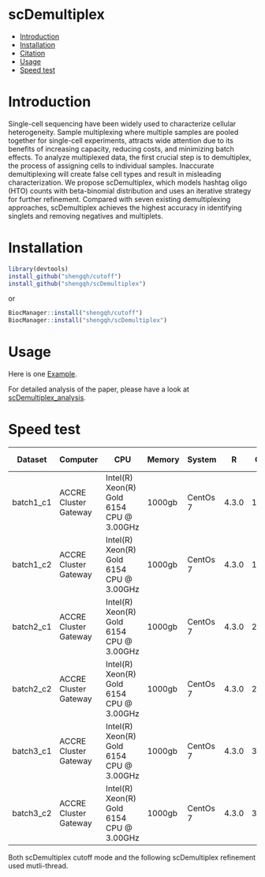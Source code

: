 scDemultiplex
==========
* [Introduction](#introduction)
* [Installation](#installation)
* [Citation](#citation)
* [Usage](#example)
* [Speed test](#speed)
<a name="introduction"/>

# Introduction

Single-cell sequencing have been widely used to characterize cellular heterogeneity. Sample multiplexing where multiple samples are pooled together for single-cell experiments, attracts wide attention due to its benefits of increasing capacity, reducing costs, and minimizing batch effects. To analyze multiplexed data, the first crucial step is to demultiplex, the process of assigning cells to individual samples. Inaccurate demultiplexing will create false cell types and result in misleading characterization. We propose scDemultiplex, which models hashtag oligo (HTO) counts with beta-binomial distribution and uses an iterative strategy for further refinement. Compared with seven existing demultiplexing approaches, scDemultiplex achieves the highest accuracy in identifying singlets and removing negatives and multiplets.

<a name="installation"/>

# Installation

```R
library(devtools)
install_github("shengqh/cutoff")
install_github("shengqh/scDemultiplex")
```

or

```R
BiocManager::install("shengqh/cutoff")
BiocManager::install("shengqh/scDemultiplex")
```

# Usage

Here is one [Example](http://htmlpreview.github.io/?https://github.com/shengqh/scDemultiplex/blob/main/vignettes/scDemultiplex.html).

For detailed analysis of the paper, please have a look at [scDemultiplex_analysis](https://github.com/shengqh/scDemultiplex_analysis).

# Speed test

| Dataset   | Computer              | CPU                                      | Memory | System   | R     | Cells | scDemultiplex cutoff | scDemultiplex refinement |
| --------- | --------------------- | ---------------------------------------- | ------ | -------- | ----- | ----- | -------------------- | -------------------- |
| batch1_c1 | ACCRE Cluster Gateway | Intel(R) Xeon(R) Gold 6154 CPU @ 3.00GHz | 1000gb | CentOs 7 | 4.3.0 | 11900 | 8.1 sec              | 3.8 min              |
| batch1_c2 | ACCRE Cluster Gateway | Intel(R) Xeon(R) Gold 6154 CPU @ 3.00GHz | 1000gb | CentOs 7 | 4.3.0 | 12923 | 8.9 sec              | 2.7 min              |
| batch2_c1 | ACCRE Cluster Gateway | Intel(R) Xeon(R) Gold 6154 CPU @ 3.00GHz | 1000gb | CentOs 7 | 4.3.0 | 24905 | 28.5 sec             | 4.2 min              |
| batch2_c2 | ACCRE Cluster Gateway | Intel(R) Xeon(R) Gold 6154 CPU @ 3.00GHz | 1000gb | CentOs 7 | 4.3.0 | 25763 | 22.2 sec             | 4.1 min              |
| batch3_c1 | ACCRE Cluster Gateway | Intel(R) Xeon(R) Gold 6154 CPU @ 3.00GHz | 1000gb | CentOs 7 | 4.3.0 | 32886 | 25.5 sec             | 6.6 min              |
| batch3_c2 | ACCRE Cluster Gateway | Intel(R) Xeon(R) Gold 6154 CPU @ 3.00GHz | 1000gb | CentOs 7 | 4.3.0 | 31956 | 23.7 sec             | 11.4 min             |

Both scDemultiplex cutoff mode and the following scDemultiplex refinement used mutli-thread. 
